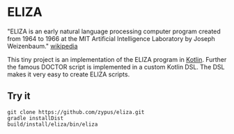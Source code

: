 # ELIZA

"ELIZA is an early natural language processing computer program created from 1964 to 1966 at the MIT Artificial Intelligence Laboratory by Joseph Weizenbaum." [wikipedia](https://en.wikipedia.org/wiki/ELIZA)

This tiny project is an implementation of the ELIZA program in [Kotlin](https://kotlinlang.org/). Further the famous DOCTOR script is implemented in a custom Kotlin DSL. The DSL makes it very easy to create ELIZA scripts.

## Try it

    git clone https://github.com/zypus/eliza.git
    gradle installDist
    build/install/eliza/bin/eliza